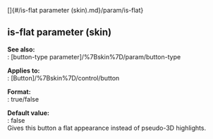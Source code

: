 []{#/is-flat parameter (skin).md}/param/is-flat}    
## is-flat parameter (skin)    
**See also:**    
:   [button-type parameter]/%7Bskin%7D/param/button-type    
<!-- -->    
**Applies to:**    
:   [Button]/%7Bskin%7D/control/button    
<!-- -->    
**Format:**    
:   true/false    
<!-- -->    
**Default value:**    
:   false    
Gives this button a flat appearance instead of pseudo-3D highlights.  